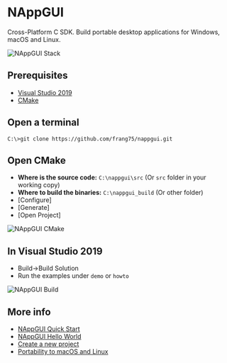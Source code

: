 # NAppGUI
Cross-Platform C SDK. Build portable desktop applications for Windows, macOS and Linux.

![NAppGUI Stack](https://nappgui.com/img/quick/nappgui_stack.png)

## Prerequisites
- [Visual Studio 2019](https://visualstudio.microsoft.com/vs/)
- [CMake](https://cmake.org/download/)

## Open a terminal
```
C:\>git clone https://github.com/frang75/nappgui.git
```

## Open CMake
- **Where is the source code:** `C:\nappgui\src` (Or `src` folder in your working copy)
- **Where to build the binaries:** `C:\nappgui_build` (Or other folder)
- [Configure]
- [Generate]
- [Open Project]

![NAppGUI CMake](https://nappgui.com/img/quick/nappgui_cmake.png)

## In Visual Studio 2019
- Build->Build Solution
- Run the examples under `demo` or `howto`

![NAppGUI Build](https://nappgui.com/img/quick/rundemo_visualstudio.png)

## More info
- [NAppGUI Quick Start](https://nappgui.com/en/quick/quick.html)
- [NAppGUI Hello World](https://nappgui.com/en/start/hello.html)
- [Create a new project](https://nappgui.com/en/start/newprj.html)
- [Portability to macOS and Linux](https://nappgui.com/en/start/win_mac_linux.html)

